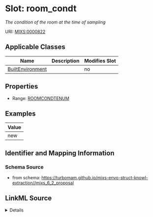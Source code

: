 # Slot: room_condt


_The condition of the room at the time of sampling_



URI: [MIXS:0000822](https://w3id.org/mixs/0000822)



<!-- no inheritance hierarchy -->




## Applicable Classes

| Name | Description | Modifies Slot |
| --- | --- | --- |
[BuiltEnvironment](BuiltEnvironment.md) |  |  no  |







## Properties

* Range: [ROOMCONDTENUM](ROOMCONDTENUM.md)






## Examples

| Value |
| --- |
| new |

## Identifier and Mapping Information







### Schema Source


* from schema: https://turbomam.github.io/mixs-envo-struct-knowl-extraction//mixs_6_2_proposal




## LinkML Source

<details>
```yaml
name: room_condt
description: The condition of the room at the time of sampling
title: room condition
notes:
- condition
- room
examples:
- value: new
from_schema: https://turbomam.github.io/mixs-envo-struct-knowl-extraction//mixs_6_2_proposal
rank: 1000
slot_uri: MIXS:0000822
multivalued: false
alias: room_condt
domain_of:
- BuiltEnvironment
range: ROOM_CONDT_ENUM
required: false
recommended: false

```
</details>